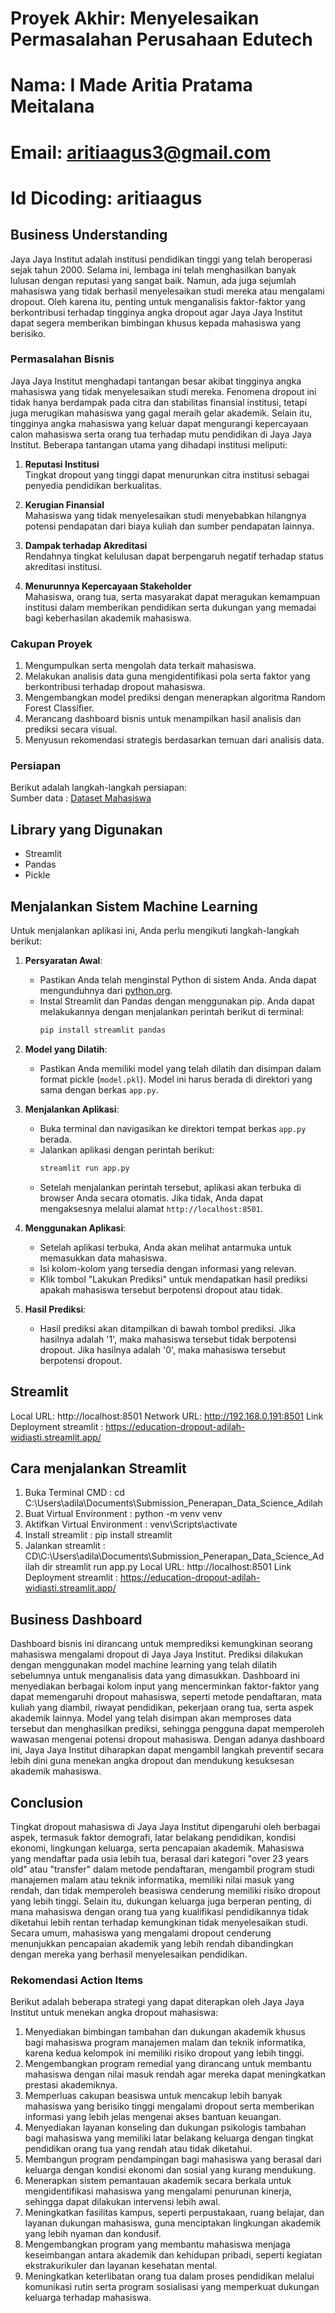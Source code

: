 # Proyek Akhir: Menyelesaikan Permasalahan Perusahaan Edutech

# Nama: I Made Aritia Pratama Meitalana

# Email: aritiaagus3@gmail.com

# Id Dicoding: aritiaagus

## Business Understanding

Jaya Jaya Institut adalah institusi pendidikan tinggi yang telah beroperasi sejak tahun 2000. Selama ini, lembaga ini telah menghasilkan banyak lulusan dengan reputasi yang sangat baik. Namun, ada juga sejumlah mahasiswa yang tidak berhasil menyelesaikan studi mereka atau mengalami dropout. Oleh karena itu, penting untuk menganalisis faktor-faktor yang berkontribusi terhadap tingginya angka dropout agar Jaya Jaya Institut dapat segera memberikan bimbingan khusus kepada mahasiswa yang berisiko.

### Permasalahan Bisnis

Jaya Jaya Institut menghadapi tantangan besar akibat tingginya angka mahasiswa yang tidak menyelesaikan studi mereka. Fenomena dropout ini tidak hanya berdampak pada citra dan stabilitas finansial institusi, tetapi juga merugikan mahasiswa yang gagal meraih gelar akademik. Selain itu, tingginya angka mahasiswa yang keluar dapat mengurangi kepercayaan calon mahasiswa serta orang tua terhadap mutu pendidikan di Jaya Jaya Institut. Beberapa tantangan utama yang dihadapi institusi meliputi:

1. **Reputasi Institusi**  
   Tingkat dropout yang tinggi dapat menurunkan citra institusi sebagai penyedia pendidikan berkualitas.

2. **Kerugian Finansial**  
   Mahasiswa yang tidak menyelesaikan studi menyebabkan hilangnya potensi pendapatan dari biaya kuliah dan sumber pendapatan lainnya.

3. **Dampak terhadap Akreditasi**  
   Rendahnya tingkat kelulusan dapat berpengaruh negatif terhadap status akreditasi institusi.

4. **Menurunnya Kepercayaan Stakeholder**  
   Mahasiswa, orang tua, serta masyarakat dapat meragukan kemampuan institusi dalam memberikan pendidikan serta dukungan yang memadai bagi keberhasilan akademik mahasiswa.

### Cakupan Proyek

1. Mengumpulkan serta mengolah data terkait mahasiswa.
2. Melakukan analisis data guna mengidentifikasi pola serta faktor yang berkontribusi terhadap dropout mahasiswa.
3. Mengembangkan model prediksi dengan menerapkan algoritma Random Forest Classifier.
4. Merancang dashboard bisnis untuk menampilkan hasil analisis dan prediksi secara visual.
5. Menyusun rekomendasi strategis berdasarkan temuan dari analisis data.

### Persiapan

Berikut adalah langkah-langkah persiapan:  
Sumber data : [Dataset Mahasiswa](https://github.com/dicodingacademy/dicoding_dataset/blob/main/students_performance/data.csv)

## Library yang Digunakan

- Streamlit
- Pandas
- Pickle

## Menjalankan Sistem Machine Learning

Untuk menjalankan aplikasi ini, Anda perlu mengikuti langkah-langkah berikut:

1. **Persyaratan Awal**:

   - Pastikan Anda telah menginstal Python di sistem Anda. Anda dapat mengunduhnya dari [python.org](https://www.python.org/downloads/).
   - Instal Streamlit dan Pandas dengan menggunakan pip. Anda dapat melakukannya dengan menjalankan perintah berikut di terminal:
     ```bash
     pip install streamlit pandas
     ```

2. **Model yang Dilatih**:

   - Pastikan Anda memiliki model yang telah dilatih dan disimpan dalam format pickle (`model.pkl`). Model ini harus berada di direktori yang sama dengan berkas `app.py`.

3. **Menjalankan Aplikasi**:

   - Buka terminal dan navigasikan ke direktori tempat berkas `app.py` berada.
   - Jalankan aplikasi dengan perintah berikut:
     ```bash
     streamlit run app.py
     ```
   - Setelah menjalankan perintah tersebut, aplikasi akan terbuka di browser Anda secara otomatis. Jika tidak, Anda dapat mengaksesnya melalui alamat `http://localhost:8501`.

4. **Menggunakan Aplikasi**:

   - Setelah aplikasi terbuka, Anda akan melihat antarmuka untuk memasukkan data mahasiswa.
   - Isi kolom-kolom yang tersedia dengan informasi yang relevan.
   - Klik tombol "Lakukan Prediksi" untuk mendapatkan hasil prediksi apakah mahasiswa tersebut berpotensi dropout atau tidak.

5. **Hasil Prediksi**:
   - Hasil prediksi akan ditampilkan di bawah tombol prediksi. Jika hasilnya adalah '1', maka mahasiswa tersebut tidak berpotensi dropout. Jika hasilnya adalah '0', maka mahasiswa tersebut berpotensi dropout.

## Streamlit

Local URL: http://localhost:8501
Network URL: http://192.168.0.191:8501
Link Deployment streamlit : https://education-dropout-adilah-widiasti.streamlit.app/

## Cara menjalankan Streamlit

1. Buka Terminal CMD :
   cd C:\Users\adila\Documents\Submission_Penerapan_Data_Science_Adilah
2. Buat Virtual Environment :
   python -m venv venv
3. Aktifkan Virtual Environment :
   venv\Scripts\activate
4. Install streamlit :
   pip install streamlit
5. Jalankan streamlit :
   CD\C:\Users\adila\Documents\Submission_Penerapan_Data_Science_Adilah
   dir
   streamlit run app.py
   Local URL: http://localhost:8501
   Link Deployment streamlit : https://education-dropout-adilah-widiasti.streamlit.app/

## Business Dashboard

Dashboard bisnis ini dirancang untuk memprediksi kemungkinan seorang mahasiswa mengalami dropout di Jaya Jaya Institut. Prediksi dilakukan dengan menggunakan model machine learning yang telah dilatih sebelumnya untuk menganalisis data yang dimasukkan. Dashboard ini menyediakan berbagai kolom input yang mencerminkan faktor-faktor yang dapat memengaruhi dropout mahasiswa, seperti metode pendaftaran, mata kuliah yang diambil, riwayat pendidikan, pekerjaan orang tua, serta aspek akademik lainnya. Model yang telah disimpan akan memproses data tersebut dan menghasilkan prediksi, sehingga pengguna dapat memperoleh wawasan mengenai potensi dropout mahasiswa. Dengan adanya dashboard ini, Jaya Jaya Institut diharapkan dapat mengambil langkah preventif secara lebih dini guna menekan angka dropout dan mendukung kesuksesan akademik mahasiswa.

## Conclusion

Tingkat dropout mahasiswa di Jaya Jaya Institut dipengaruhi oleh berbagai aspek, termasuk faktor demografi, latar belakang pendidikan, kondisi ekonomi, lingkungan keluarga, serta pencapaian akademik. Mahasiswa yang mendaftar pada usia lebih tua, berasal dari kategori "over 23 years old" atau "transfer" dalam metode pendaftaran, mengambil program studi manajemen malam atau teknik informatika, memiliki nilai masuk yang rendah, dan tidak memperoleh beasiswa cenderung memiliki risiko dropout yang lebih tinggi. Selain itu, dukungan keluarga juga berperan penting, di mana mahasiswa dengan orang tua yang kualifikasi pendidikannya tidak diketahui lebih rentan terhadap kemungkinan tidak menyelesaikan studi. Secara umum, mahasiswa yang mengalami dropout cenderung menunjukkan pencapaian akademik yang lebih rendah dibandingkan dengan mereka yang berhasil menyelesaikan pendidikan.

### Rekomendasi Action Items

Berikut adalah beberapa strategi yang dapat diterapkan oleh Jaya Jaya Institut untuk menekan angka dropout mahasiswa:

1. Menyediakan bimbingan tambahan dan dukungan akademik khusus bagi mahasiswa program manajemen malam dan teknik informatika, karena kedua kelompok ini memiliki risiko dropout yang lebih tinggi.
2. Mengembangkan program remedial yang dirancang untuk membantu mahasiswa dengan nilai masuk rendah agar mereka dapat meningkatkan prestasi akademiknya.
3. Memperluas cakupan beasiswa untuk mencakup lebih banyak mahasiswa yang berisiko tinggi mengalami dropout serta memberikan informasi yang lebih jelas mengenai akses bantuan keuangan.
4. Menyediakan layanan konseling dan dukungan psikologis tambahan bagi mahasiswa yang memiliki latar belakang keluarga dengan tingkat pendidikan orang tua yang rendah atau tidak diketahui.
5. Membangun program pendampingan bagi mahasiswa yang berasal dari keluarga dengan kondisi ekonomi dan sosial yang kurang mendukung.
6. Menerapkan sistem pemantauan akademik secara berkala untuk mengidentifikasi mahasiswa yang mengalami penurunan kinerja, sehingga dapat dilakukan intervensi lebih awal.
7. Meningkatkan fasilitas kampus, seperti perpustakaan, ruang belajar, dan layanan dukungan mahasiswa, guna menciptakan lingkungan akademik yang lebih nyaman dan kondusif.
8. Mengembangkan program yang membantu mahasiswa menjaga keseimbangan antara akademik dan kehidupan pribadi, seperti kegiatan ekstrakurikuler dan layanan kesehatan mental.
9. Meningkatkan keterlibatan orang tua dalam proses pendidikan melalui komunikasi rutin serta program sosialisasi yang memperkuat dukungan keluarga terhadap mahasiswa.
